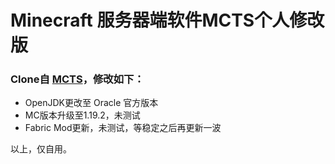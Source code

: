 # Minecraft 服务器端软件MCTS个人修改版

### Clone自 [MCTS](https://github.com/MCTown/MCTS)，修改如下：

- OpenJDK更改至 Oracle 官方版本
- MC版本升级至1.19.2，未测试
- Fabric Mod更新，未测试，等稳定之后再更新一波

以上，仅自用。